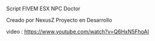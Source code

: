 Script FIVEM ESX NPC Doctor

Creado por NexusZ Proyecto en Desarrollo


video : https://www.youtube.com/watch?v=Q6HxN5FhoAI

